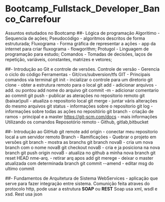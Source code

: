# Bootcamp_Fullstack_Developer_Banco_Carrefour

Assuntos estudados no Bootcamp
##- Lógica de programação
  Algoritimo - Sequencia de ações;
  Pseudocódigo - algoritmos descritos de forma estruturada;
  Fluxograma - Forma gráfica de representar a ações - app da internet para criar fluxograma - flowgorithm;
  Protugol - Linguagem de programação para estudo;
  Comandos - Tomadas de decisões, laços de repetição, variáveis, constantes, matrizes e vetores;
  
##- Introdução ao Git e controle de versões.
  Controle de versão - Gerencia o ciclo do código
  Ferramentas - Git/cvs/subversion/tfs
  GIT - Principais comandos via terminal
     git init - incializar o controle para um diretorio
     git clone - obter a estrutura remoto para o local
     git add - adicionar arquivos - add. ou pontou add nome do arquivo
     git commit -m - adicionar comentario ao commit 
     git push - publicar as aterações no repositorio remoto
     git (baixar)pull - atualiza o repositorio local
     git merge - juntar váris alterações do mesmo arquivos
     git status - informações sobre o repositorio
     git log - informações sobre todas as ações no repositório
     git branch - criação de ramos - principal e a master
     https://git-scm.com/docs - mais informações
     Utilizando os comandos
  Reposotório remoto - Github, gitlab,bitbucket
  
##- Introdução ao GitHub
   git remote add origin - conectar meu repositorio local a um servidor remoto
   Branch - Ramificações - Quebrar o projeto em versões 
      git branch - mostra as branchs
      git branch novaB - cria um nova branch com o nome novaB
      git checkout novaB - cria e ja posiciona na nova branch
      git push origin novaB - atualiza no github a minha nova branch
      git reset HEAD nme-arq. - retirar arq apos add
      git merege - deixar o master atualizada com determinada branch
      git commit --amend - editar msg do ultimo commit
  
  ##- Fundamentos de Arquitetura de Sistema
    WebServices - aplicação que serve para fazer integração entre sistema.
    Comunição feita atraves do protocolo http, pode usar a estrutura **SOAP** ou **REST**
    Soap usa xml, wsdl e xsd. 
    Rest usa json
      
   
  
     
    
 
